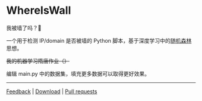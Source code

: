 # WhereIsWall

我被墙了吗？🤔

一个用于检测 IP/domain 是否被墙的 Python 脚本，基于深度学习中的[随机森林](https://zhuanlan.zhihu.com/p/265703650)思想。

~~我的机器学习隋唐作业（）~~

编辑 main.py 中的数据集，填充更多数据可以取得更好效果。

---

[Feedback](https://github.com/Chihaya-Yuka/WhereIsWall/issues) \| [Download](https://github.com/Chihaya-Yuka/WhereIsWall/) \| [Pull requests](https://github.com/Chihaya-Yuka/WhereIsWall/pulls)
